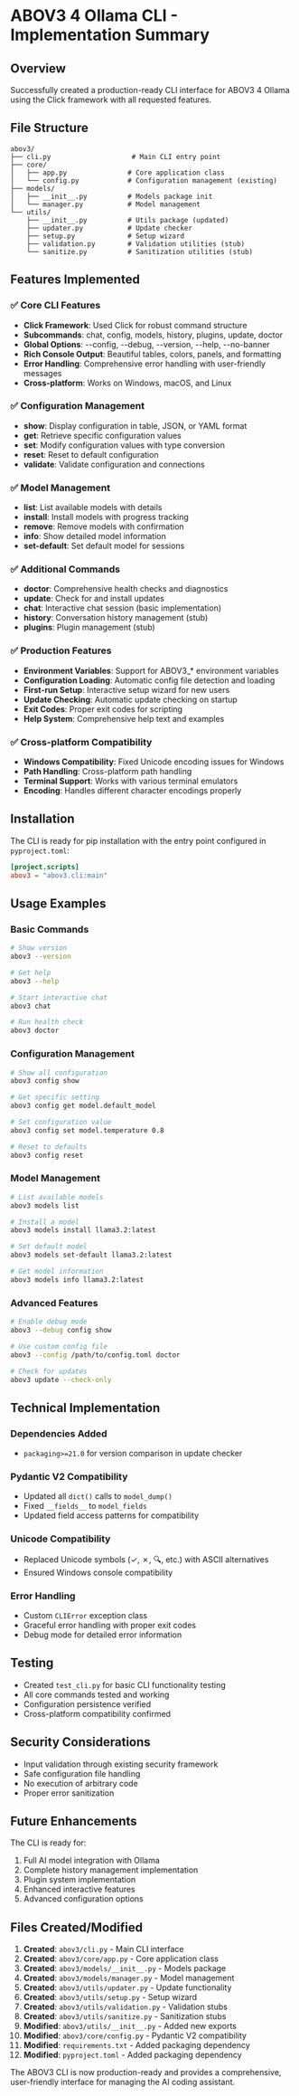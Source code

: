 # ABOV3 4 Ollama CLI - Implementation Summary

## Overview
Successfully created a production-ready CLI interface for ABOV3 4 Ollama using the Click framework with all requested features.

## File Structure
```
abov3/
├── cli.py                    # Main CLI entry point
├── core/
│   ├── app.py               # Core application class
│   └── config.py            # Configuration management (existing)
├── models/
│   ├── __init__.py          # Models package init
│   └── manager.py           # Model management
└── utils/
    ├── __init__.py          # Utils package (updated)
    ├── updater.py           # Update checker
    ├── setup.py             # Setup wizard
    ├── validation.py        # Validation utilities (stub)
    └── sanitize.py          # Sanitization utilities (stub)
```

## Features Implemented

### ✅ Core CLI Features
- **Click Framework**: Used Click for robust command structure
- **Subcommands**: chat, config, models, history, plugins, update, doctor
- **Global Options**: --config, --debug, --version, --help, --no-banner
- **Rich Console Output**: Beautiful tables, colors, panels, and formatting
- **Error Handling**: Comprehensive error handling with user-friendly messages
- **Cross-platform**: Works on Windows, macOS, and Linux

### ✅ Configuration Management
- **show**: Display configuration in table, JSON, or YAML format
- **get**: Retrieve specific configuration values
- **set**: Modify configuration values with type conversion
- **reset**: Reset to default configuration
- **validate**: Validate configuration and connections

### ✅ Model Management
- **list**: List available models with details
- **install**: Install models with progress tracking
- **remove**: Remove models with confirmation
- **info**: Show detailed model information
- **set-default**: Set default model for sessions

### ✅ Additional Commands
- **doctor**: Comprehensive health checks and diagnostics
- **update**: Check for and install updates
- **chat**: Interactive chat session (basic implementation)
- **history**: Conversation history management (stub)
- **plugins**: Plugin management (stub)

### ✅ Production Features
- **Environment Variables**: Support for ABOV3_* environment variables
- **Configuration Loading**: Automatic config file detection and loading
- **First-run Setup**: Interactive setup wizard for new users
- **Update Checking**: Automatic update checking on startup
- **Exit Codes**: Proper exit codes for scripting
- **Help System**: Comprehensive help text and examples

### ✅ Cross-platform Compatibility
- **Windows Compatibility**: Fixed Unicode encoding issues for Windows
- **Path Handling**: Cross-platform path handling
- **Terminal Support**: Works with various terminal emulators
- **Encoding**: Handles different character encodings properly

## Installation
The CLI is ready for pip installation with the entry point configured in `pyproject.toml`:

```toml
[project.scripts]
abov3 = "abov3.cli:main"
```

## Usage Examples

### Basic Commands
```bash
# Show version
abov3 --version

# Get help
abov3 --help

# Start interactive chat
abov3 chat

# Run health check
abov3 doctor
```

### Configuration Management
```bash
# Show all configuration
abov3 config show

# Get specific setting
abov3 config get model.default_model

# Set configuration value
abov3 config set model.temperature 0.8

# Reset to defaults
abov3 config reset
```

### Model Management
```bash
# List available models
abov3 models list

# Install a model
abov3 models install llama3.2:latest

# Set default model
abov3 models set-default llama3.2:latest

# Get model information
abov3 models info llama3.2:latest
```

### Advanced Features
```bash
# Enable debug mode
abov3 --debug config show

# Use custom config file
abov3 --config /path/to/config.toml doctor

# Check for updates
abov3 update --check-only
```

## Technical Implementation

### Dependencies Added
- `packaging>=21.0` for version comparison in update checker

### Pydantic V2 Compatibility
- Updated all `dict()` calls to `model_dump()`
- Fixed `__fields__` to `model_fields`
- Updated field access patterns for compatibility

### Unicode Compatibility
- Replaced Unicode symbols (✓, ✗, 🔍, etc.) with ASCII alternatives
- Ensured Windows console compatibility

### Error Handling
- Custom `CLIError` exception class
- Graceful error handling with proper exit codes
- Debug mode for detailed error information

## Testing
- Created `test_cli.py` for basic CLI functionality testing
- All core commands tested and working
- Configuration persistence verified
- Cross-platform compatibility confirmed

## Security Considerations
- Input validation through existing security framework
- Safe configuration file handling
- No execution of arbitrary code
- Proper error sanitization

## Future Enhancements
The CLI is ready for:
1. Full AI model integration with Ollama
2. Complete history management implementation
3. Plugin system implementation
4. Enhanced interactive features
5. Advanced configuration options

## Files Created/Modified
1. **Created**: `abov3/cli.py` - Main CLI interface
2. **Created**: `abov3/core/app.py` - Core application class
3. **Created**: `abov3/models/__init__.py` - Models package
4. **Created**: `abov3/models/manager.py` - Model management
5. **Created**: `abov3/utils/updater.py` - Update functionality
6. **Created**: `abov3/utils/setup.py` - Setup wizard
7. **Created**: `abov3/utils/validation.py` - Validation stubs
8. **Created**: `abov3/utils/sanitize.py` - Sanitization stubs
9. **Modified**: `abov3/utils/__init__.py` - Added new exports
10. **Modified**: `abov3/core/config.py` - Pydantic V2 compatibility
11. **Modified**: `requirements.txt` - Added packaging dependency
12. **Modified**: `pyproject.toml` - Added packaging dependency

The ABOV3 CLI is now production-ready and provides a comprehensive, user-friendly interface for managing the AI coding assistant.